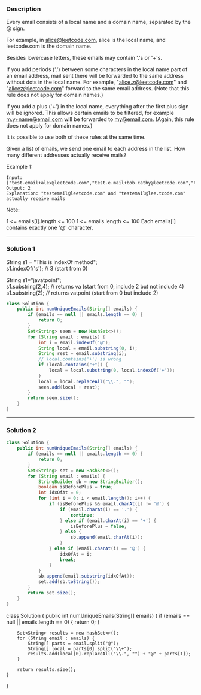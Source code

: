 ### **Description** ###
Every email consists of a local name and a domain name, separated by the @ sign.

For example, in alice@leetcode.com, alice is the local name, and leetcode.com is the domain name.

Besides lowercase letters, these emails may contain '.'s or '+'s.

If you add periods ('.') between some characters in the local name part of an email address, mail sent there will be forwarded to the same address without dots in the local name.  For example, "alice.z@leetcode.com" and "alicez@leetcode.com" forward to the same email address.  (Note that this rule does not apply for domain names.)

If you add a plus ('+') in the local name, everything after the first plus sign will be ignored. This allows certain emails to be filtered, for example m.y+name@email.com will be forwarded to my@email.com.  (Again, this rule does not apply for domain names.)

It is possible to use both of these rules at the same time.

Given a list of emails, we send one email to each address in the list.  How many different addresses actually receive mails? 

 

Example 1:
```
Input: ["test.email+alex@leetcode.com","test.e.mail+bob.cathy@leetcode.com","testemail+david@lee.tcode.com"]
Output: 2
Explanation: "testemail@leetcode.com" and "testemail@lee.tcode.com" actually receive mails
 ```

Note:

1 <= emails[i].length <= 100
1 <= emails.length <= 100
Each emails[i] contains exactly one '@' character.

---
### **Solution 1** ###
String s1 = "This is indexOf method";  
s1.indexOf('s'); //  3 (start from 0)  

String s1="javatpoint";  
s1.substring(2,4); //  returns va (start from 0, include 2 but not include 4)  
s1.substring(2); //  returns vatpoint (start from 0 but include 2)


```java
class Solution {
    public int numUniqueEmails(String[] emails) {
        if (emails == null || emails.length == 0) {
            return 0;
        }
        Set<String> seen = new HashSet<>();
        for (String email : emails) {
            int i = email.indexOf('@');
            String local = email.substring(0, i);
            String rest = email.substring(i);
            // local.contains('+') is wrong
            if (local.contains("+")) {
                local = local.substring(0, local.indexOf('+'));
            }
            local = local.replaceAll("\\.", "");
            seen.add(local + rest);
        }
        return seen.size();
    }
}
```
---
### **Solution 2** ###
```java
class Solution {
    public int numUniqueEmails(String[] emails) {
        if (emails == null || emails.length == 0) {
            return 0;
        }
        Set<String> set = new HashSet<>();
        for (String email : emails) {
            StringBuilder sb = new StringBuilder();
            boolean isBeforePlus = true;
            int idxOfAt = 0;
            for (int i = 0; i < email.length(); i++) {
                if (isBeforePlus && email.charAt(i) != '@') {
                    if (email.charAt(i) == '.') {
                        continue;
                    } else if (email.charAt(i) == '+') {
                        isBeforePlus = false;
                    } else {
                        sb.append(email.charAt(i));
                    }
                } else if (email.charAt(i) == '@') {
                    idxOfAt = i;
                    break;
                }
            }
            sb.append(email.substring(idxOfAt));
            set.add(sb.toString());
        }
        return set.size();
    }
}
```

class Solution {
    public int numUniqueEmails(String[] emails) {
        if (emails == null || emails.length == 0) {
            return 0;
        }

        Set<String> results = new HashSet<>();
        for (String email : emails) {
            String[] parts = email.split("@");
            String[] local = parts[0].split("\\+");
            results.add(local[0].replaceAll("\\.", "") + "@" + parts[1]);
        }

        return results.size();
    }
}